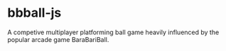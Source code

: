 # bbball-js

A competive multiplayer platforming ball game heavily influenced by the popular arcade game BaraBariBall.
